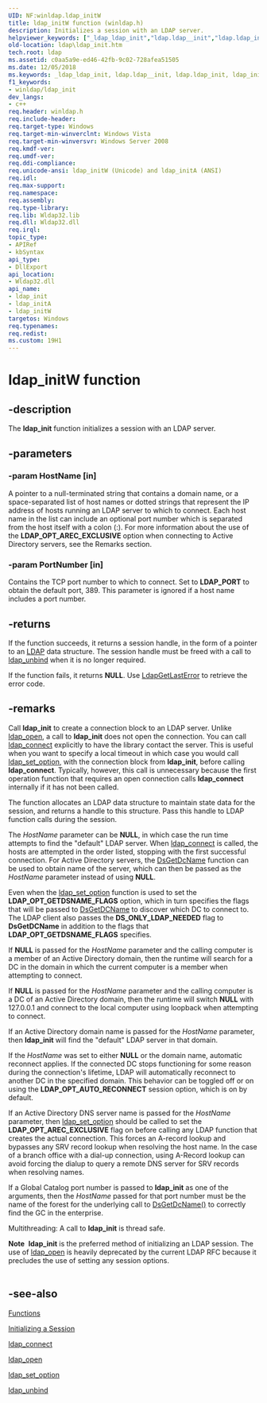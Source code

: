 ```yaml
---
UID: NF:winldap.ldap_initW
title: ldap_initW function (winldap.h)
description: Initializes a session with an LDAP server.helpviewer_keywords: ["_ldap_ldap_init","ldap.ldap__init","ldap.ldap_init","ldap_init","ldap_init function [LDAP]","ldap_initA","ldap_initW","winldap/ldap_init","winldap/ldap_initA","winldap/ldap_initW"]
old-location: ldap\ldap_init.htm
tech.root: ldap
ms.assetid: c0aa5a9e-ed46-42fb-9c02-728afea51505
ms.date: 12/05/2018
ms.keywords: _ldap_ldap_init, ldap.ldap__init, ldap.ldap_init, ldap_init, ldap_init function [LDAP], ldap_initA, ldap_initW, winldap/ldap_init, winldap/ldap_initA, winldap/ldap_initW
f1_keywords:
- winldap/ldap_init
dev_langs:
- c++
req.header: winldap.h
req.include-header: 
req.target-type: Windows
req.target-min-winverclnt: Windows Vista
req.target-min-winversvr: Windows Server 2008
req.kmdf-ver: 
req.umdf-ver: 
req.ddi-compliance: 
req.unicode-ansi: ldap_initW (Unicode) and ldap_initA (ANSI)
req.idl: 
req.max-support: 
req.namespace: 
req.assembly: 
req.type-library: 
req.lib: Wldap32.lib
req.dll: Wldap32.dll
req.irql: 
topic_type:
- APIRef
- kbSyntax
api_type:
- DllExport
api_location:
- Wldap32.dll
api_name:
- ldap_init
- ldap_initA
- ldap_initW
targetos: Windows
req.typenames: 
req.redist: 
ms.custom: 19H1
---
```


# ldap_initW function


## -description


The <b>ldap_init</b> function initializes a session with an LDAP server.


## -parameters




### -param HostName [in]

A pointer to a null-terminated string that contains a domain name, or a space-separated list of host names or dotted strings that represent the IP address of hosts running an LDAP server to which to connect. Each host name in the list can include an optional port number which is separated from the host itself with a colon (:). For more information about the use of the <b>LDAP_OPT_AREC_EXCLUSIVE</b> option when connecting to Active Directory servers, see the Remarks section.


### -param PortNumber [in]

Contains the TCP port number to which to connect. Set to <b>LDAP_PORT</b> to obtain the default port, 389. This parameter is ignored if a host name includes a port number.


## -returns



If the function succeeds, it returns a session handle, in the form of a pointer to an 
<a href="https://docs.microsoft.com/previous-versions/windows/desktop/api/winldap/ns-winldap-ldap">LDAP</a> data structure. The session handle must be freed with a call to <a href="https://docs.microsoft.com/previous-versions/windows/desktop/api/winldap/nf-winldap-ldap_unbind">ldap_unbind</a> when it is no longer required.

If the function fails, it returns <b>NULL</b>. Use 
<a href="https://docs.microsoft.com/previous-versions/windows/desktop/api/winldap/nf-winldap-ldapgetlasterror">LdapGetLastError</a> to retrieve the error code.




## -remarks



Call <b>ldap_init</b> to create a connection block to an LDAP server. Unlike 
<a href="https://docs.microsoft.com/previous-versions/windows/desktop/api/winldap/nf-winldap-ldap_open">ldap_open</a>, a call to <b>ldap_init</b> does not open the connection. You can call <a href="https://docs.microsoft.com/previous-versions/windows/desktop/api/winldap/nf-winldap-ldap_connect">ldap_connect</a> explicitly to have the library contact the server. This is useful when you want to specify a local timeout in which case you would call 
<a href="https://docs.microsoft.com/previous-versions/windows/desktop/api/winldap/nf-winldap-ldap_set_option">ldap_set_option</a>, with the connection block from <b>ldap_init</b>, before calling <b>ldap_connect</b>. Typically, however, this call is unnecessary because the first operation function that requires an open connection calls <b>ldap_connect</b> internally if it has not  been called.

The function allocates an LDAP data structure to maintain state data for the session, and returns a handle to this structure. Pass this handle to LDAP function calls during the session.

The <i>HostName</i> parameter can be <b>NULL</b>, in which case the run time attempts to find the "default" LDAP server. When 
<a href="https://docs.microsoft.com/previous-versions/windows/desktop/api/winldap/nf-winldap-ldap_connect">ldap_connect</a> is called, the hosts are attempted in the order listed, stopping with the first successful connection. For Active Directory servers, the <a href="https://docs.microsoft.com/windows/desktop/api/dsgetdc/nf-dsgetdc-dsgetdcnamea">DsGetDcName</a> function can be used to obtain name of the server, which can then be passed as the <i>HostName</i> parameter instead of using <b>NULL</b>.

Even when the <a href="https://docs.microsoft.com/previous-versions/windows/desktop/api/winldap/nf-winldap-ldap_set_option">ldap_set_option</a> function  is used to set the <b>LDAP_OPT_GETDSNAME_FLAGS</b> option, which in turn specifies the flags that will be passed to <a href="https://docs.microsoft.com/windows/desktop/api/dsgetdc/nf-dsgetdc-dsgetdcnamea">DsGetDCName</a> to discover which DC to connect to. The LDAP client also passes the  <b>DS_ONLY_LDAP_NEEDED</b> flag to <b>DsGetDCName</b> in addition to the flags that <b>LDAP_OPT_GETDSNAME_FLAGS</b> specifies.

If <b>NULL</b> is passed for the <i>HostName</i> parameter and the calling computer is a member of an Active Directory domain, then the runtime will search for a DC in the domain in which the current computer is a member when attempting to connect.

If <b>NULL</b> is passed for the <i>HostName</i> parameter and the calling computer is a DC of an Active Directory domain, then the runtime will switch <b>NULL</b> with 127.0.0.1 and connect to the local computer using loopback when attempting to connect.

If an Active Directory domain name is passed for the <i>HostName</i> parameter, then <b>ldap_init</b> will find the "default" LDAP server in that domain.

If the <i>HostName</i> was set to either <b>NULL</b> or the domain name, automatic reconnect applies. If the connected DC stops functioning for some reason during the connection's lifetime, LDAP will automatically reconnect to another DC in the specified domain. This behavior can be toggled off or on using the <b>LDAP_OPT_AUTO_RECONNECT</b> session option, which is on by default.

If an Active Directory DNS server name is passed for the <i>HostName</i> parameter, then 
<a href="https://docs.microsoft.com/previous-versions/windows/desktop/api/winldap/nf-winldap-ldap_set_option">ldap_set_option</a> should be called to set the <b>LDAP_OPT_AREC_EXCLUSIVE</b> flag on before calling any LDAP function that creates the actual connection.  This forces an A-record lookup and bypasses any SRV record lookup when resolving the host name.  In the case of a branch office with a dial-up connection, using A-Record lookup can avoid forcing the dialup to query a remote DNS server for SRV records when resolving names.

If a Global Catalog port number is passed to <b>ldap_init</b> as one of the arguments, then the <i>HostName</i> passed for that port number must be the name of the forest for the underlying call to <a href="https://docs.microsoft.com/windows/desktop/api/dsgetdc/nf-dsgetdc-dsgetdcnamea">DsGetDcName()</a> to correctly find the GC in the enterprise.

Multithreading: A call to <b>ldap_init</b> is thread safe.

<div class="alert"><b>Note</b>  <b>ldap_init</b> is the preferred method of initializing an LDAP session. The use of <a href="https://docs.microsoft.com/previous-versions/windows/desktop/api/winldap/nf-winldap-ldap_open">ldap_open</a> is heavily deprecated by the current LDAP RFC because it precludes the use of setting any session options.</div>
<div> </div>



## -see-also




<a href="https://docs.microsoft.com/previous-versions/windows/desktop/ldap/functions">Functions</a>



<a href="https://docs.microsoft.com/previous-versions/windows/desktop/ldap/initializing-a-session">Initializing a Session</a>



<a href="https://docs.microsoft.com/previous-versions/windows/desktop/api/winldap/nf-winldap-ldap_connect">ldap_connect</a>



<a href="https://docs.microsoft.com/previous-versions/windows/desktop/api/winldap/nf-winldap-ldap_open">ldap_open</a>



<a href="https://docs.microsoft.com/previous-versions/windows/desktop/api/winldap/nf-winldap-ldap_set_option">ldap_set_option</a>



<a href="https://docs.microsoft.com/previous-versions/windows/desktop/api/winldap/nf-winldap-ldap_unbind">ldap_unbind</a>
 

 

